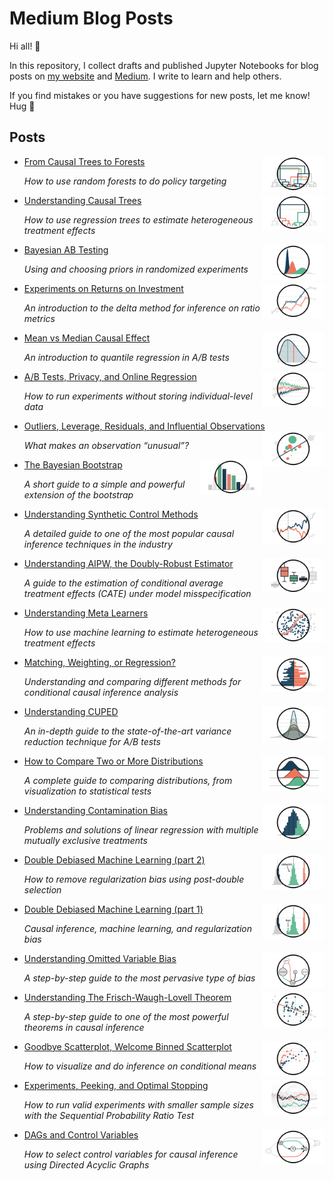 # Medium Blog Posts

Hi all! 👋 

In this repository, I collect drafts and published Jupyter Notebooks for blog posts on [my website](https://matteocourthoud.github.io/) and [Medium](https://medium.com/@matteo.courthoud). I write to learn and help others.

If you find mistakes or you have suggestions for new posts, let me know! Hug 🤗 

## Posts

- [From Causal Trees to Forests](https://towardsdatascience.com/43c4536f1481)<img align="right" width="100" src="covers/causal_forests.png">

  *How to use random forests to do policy targeting*

- [Understanding Causal Trees](https://towardsdatascience.com/ed4097dab27a)<img align="right" width="100" src="covers/causal_trees.png">

  *How to use regression trees to estimate heterogeneous treatment effects*

- [Bayesian AB Testing](https://towardsdatascience.com/ed45cc8c964d)<img align="right" width="100" src="covers/bayesian_ab_test.png">

  *Using and choosing priors in randomized experiments*

- [Experiments on Returns on Investment](https://towardsdatascience.com/34a1953c5f16)<img align="right" width="100" src="covers/delta_method.png">

  *An introduction to the delta method for inference on ratio metrics*

- [Mean vs Median Causal Effect](https://towardsdatascience.com/37057a6c54c9)<img align="right" width="100" src="covers/quantile_regression.png">

  *An introduction to quantile regression in A/B tests*

- [A/B Tests, Privacy, and Online Regression](https://towardsdatascience.com/b07ab46aa782)<img align="right" width="100" src="covers/online_regression.png">

  *How to run experiments without storing individual-level data*

- [Outliers, Leverage, Residuals, and Influential Observations](https://towardsdatascience.com/df3065a0388e)<img align="right" width="100" src="covers/outliers_leverage.png">

  *What makes an observation “unusual”?*

- [The Bayesian Bootstrap](https://towardsdatascience.com/6ca4a1d45148)<img align="right" width="100" src="covers/bayesian_bootstrap.png">

  *A short guide to a simple and powerful extension of the bootstrap*

- [Understanding Synthetic Control Methods](https://towardsdatascience.com/8a9c1e340832)<img align="right" width="100" src="covers/synthetic_control.png">

  *A detailed guide to one of the most popular causal inference techniques in the industry*

- [Understanding AIPW, the Doubly-Robust Estimator](https://towardsdatascience.com/ed4097dab27a)<img align="right" width="100" src="covers/aipw.png">

  *A guide to the estimation of conditional average treatment effects (CATE) under model misspecification*

- [Understanding Meta Learners](https://towardsdatascience.com/8a9c1e340832)<img align="right" width="100" src="covers/meta_learners.png">

  *How to use machine learning to estimate heterogeneous treatment effects*

- [Matching, Weighting, or Regression?](https://towardsdatascience.com/99bf5cffa0d9)<img align="right" width="100" src="covers/weighting_matching.png">

  *Understanding and comparing different methods for conditional causal inference analysis*

- [Understanding CUPED](https://towardsdatascience.com/a822523641af)<img align="right" width="100" src="covers/cuped.png">

  *An in-depth guide to the state-of-the-art* *variance reduction technique for A/B tests*

- [How to Compare Two or More Distributions](https://towardsdatascience.com/9b06ee4d30bf)<img align="right" width="100" src="covers/comparing_distributions.png">

  *A complete guide to comparing distributions, from visualization to statistical tests*

- [Understanding Contamination Bias](https://towardsdatascience.com/58b63d25d2ef)<img align="right" width="100" src="covers/contamination_bias.png">

  *Problems and solutions of linear regression with multiple mutually exclusive treatments*

- [Double Debiased Machine Learning (part 2)](https://towardsdatascience.com/bf990720a0b2)<img align="right" width="100" src="covers/double_ml.png">

  *How to remove regularization bias using post-double selection*

- [Double Debiased Machine Learning (part 1)](https://towardsdatascience.com/eb767a59975b)<img align="right" width="100" src="covers/regularization_bias.png">

  *Causal inference, machine learning, and regularization bias*

- [Understanding Omitted Variable Bias](https://towardsdatascience.com/344ac1477699)<img align="right" width="100" src="covers/omitted_variable_bias.png">

  *A step-by-step guide to the most pervasive type of bias*

- [Understanding The Frisch-Waugh-Lovell Theorem](https://towardsdatascience.com/59f801eb3299)<img align="right" width="100" src="covers/fwl_theorem.png">

  *A step-by-step guide to one of the most powerful theorems in causal inference*

- [Goodbye Scatterplot, Welcome Binned Scatterplot](https://towardsdatascience.com/a928f67413e4)<img align="right" width="100" src="covers/binned_scatterplot.png">

  *How to visualize and do inference on conditional means*

- [Experiments, Peeking, and Optimal Stopping](https://towardsdatascience.com/954506cec665)<img align="right" width="100" src="covers/optimal_stopping.png">

  *How to run valid experiments with smaller sample sizes with the Sequential Probability Ratio Test*

- [DAGs and Control Variables](https://towardsdatascience.com/b63dc69e3d8c)<img align="right" width="100" src="covers/good_bad_controls.png">

  *How to select control variables for causal inference using Directed Acyclic Graphs*

